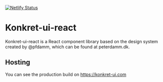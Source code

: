 [![Netlify Status](https://api.netlify.com/api/v1/badges/870b59ea-430a-42c1-82ae-5cfbc4ade185/deploy-status)](https://app.netlify.com/sites/mellifluous-daffodil-296644/deploys?branch=main)

# Konkret-ui-react
Konkret-ui-react is a React component library based on the design system created by @pfdamm, which can be found at peterdamm.dk.

## Hosting
You can see the production build on https://konkret-ui.com
